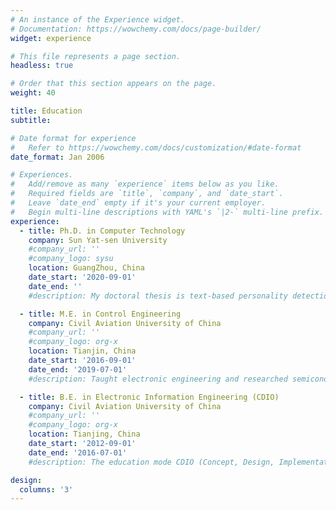 ```yaml
---
# An instance of the Experience widget.
# Documentation: https://wowchemy.com/docs/page-builder/
widget: experience

# This file represents a page section.
headless: true

# Order that this section appears on the page.
weight: 40

title: Education
subtitle:

# Date format for experience
#   Refer to https://wowchemy.com/docs/customization/#date-format
date_format: Jan 2006

# Experiences.
#   Add/remove as many `experience` items below as you like.
#   Required fields are `title`, `company`, and `date_start`.
#   Leave `date_end` empty if it's your current employer.
#   Begin multi-line descriptions with YAML's `|2-` multi-line prefix.
experience:
  - title: Ph.D. in Computer Technology
    company: Sun Yat-sen University 
    #company_url: ''
    #company_logo: sysu
    location: GuangZhou, China
    date_start: '2020-09-01'
    date_end: ''
    #description: My doctoral thesis is text-based personality detection, which aims to identify one’s personality traits from the online texts he/she creates. My research focuses on the knowledge-driven personality detection model and its interpretability. The potential application of this research includes auxiliary diagnosis of psychological diseases, personalized human-computer interaction, etc.

  - title: M.E. in Control Engineering
    company: Civil Aviation University of China
    #company_url: ''
    #company_logo: org-x
    location: Tianjin, China
    date_start: '2016-09-01'
    date_end: '2019-07-01'
    #description: Taught electronic engineering and researched semiconductor physics.

  - title: B.E. in Electronic Information Engineering (CDIO)
    company: Civil Aviation University of China
    #company_url: ''
    #company_logo: org-x
    location: Tianjing, China
    date_start: '2012-09-01'
    date_end: '2016-07-01'
    #description: The education mode CDIO (Concept, Design, Implementation, and Operation) has a great influence on me, and makes me often think and solve problems with this idea.

design:
  columns: '3'
---
```

